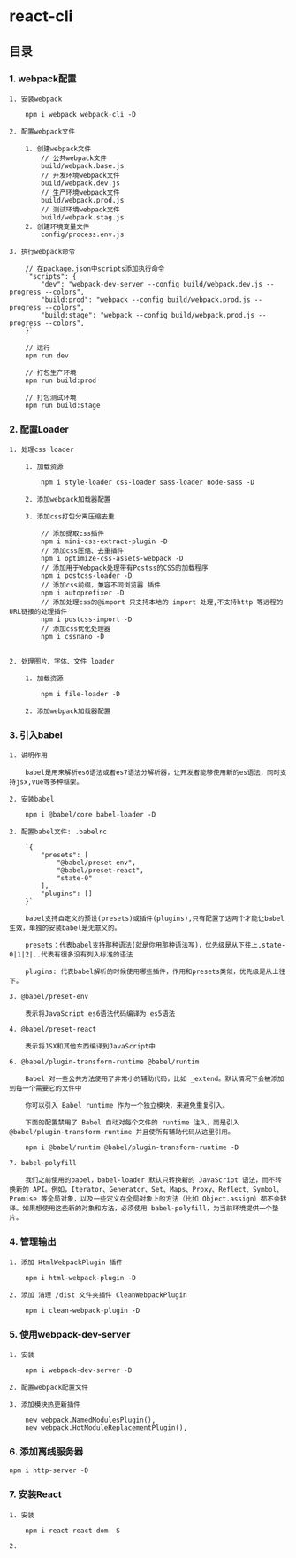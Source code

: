 # react-cli

## 目录

### 1. webpack配置

	1. 安装webpack
		
		npm i webpack webpack-cli -D

	2. 配置webpack文件
		
		1. 创建webpack文件
			// 公共webpack文件
			build/webpack.base.js
			// 开发环境webpack文件
			build/webpack.dev.js
			// 生产环境webpack文件
			build/webpack.prod.js
			// 测试环境webpack文件
			build/webpack.stag.js
		2. 创建环境变量文件
			config/process.env.js
 		
	3. 执行webpack命令
		
		// 在package.json中scripts添加执行命令
		`"scripts": {
			"dev": "webpack-dev-server --config build/webpack.dev.js --progress --colors",
    		"build:prod": "webpack --config build/webpack.prod.js --progress --colors",
    		"build:stage": "webpack --config build/webpack.prod.js --progress --colors",
		}`	
		
		// 运行
		npm run dev

		// 打包生产环境
		npm run build:prod

		// 打包测试环境
		npm run build:stage


### 2. 配置Loader

	1. 处理css loader

		1. 加载资源

			npm i style-loader css-loader sass-loader node-sass -D

		2. 添加webpack加载器配置
		
		3. 添加css打包分离压缩去重

			// 添加提取css插件
			npm i mini-css-extract-plugin -D
			// 添加css压缩、去重插件
			npm i optimize-css-assets-webpack -D
			// 添加用于Webpack处理带有Postss的CSS的加载程序
			npm i postcss-loader -D
			// 添加css前缀，兼容不同浏览器 插件
			npm i autoprefixer -D
			// 添加处理css的@import 只支持本地的 import 处理,不支持http 等远程的URL链接的处理插件
			npm i postcss-import -D
			// 添加css优化处理器
			npm i cssnano -D


	2. 处理图片、字体、文件 loader
		
		1. 加载资源

			npm i file-loader -D		

		2. 添加webpack加载器配置

### 3. 引入babel

	1. 说明作用
	
		babel是用来解析es6语法或者es7语法分解析器，让开发者能够使用新的es语法，同时支持jsx,vue等多种框架。	

	2. 安装babel
		
		npm i @babel/core babel-loader -D

	2. 配置babel文件: .babelrc

		`{
		    "presets": [
		        "@babel/preset-env",
				"@babel/preset-react",
				"state-0"
		    ],
		    "plugins": []
		}`

		babel支持自定义的预设(presets)或插件(plugins),只有配置了这两个才能让babel生效，单独的安装babel是无意义的。

		presets：代表babel支持那种语法(就是你用那种语法写)，优先级是从下往上,state-0|1|2|..代表有很多没有列入标准的语法

		plugins: 代表babel解析的时候使用哪些插件，作用和presets类似，优先级是从上往下。

	3. @babel/preset-env

		表示将JavaScript es6语法代码编译为 es5语法		

	4. @babel/preset-react

		表示将JSX和其他东西编译到JavaScript中

	6. @babel/plugin-transform-runtime @babel/runtim

		Babel 对一些公共方法使用了非常小的辅助代码，比如 _extend。默认情况下会被添加到每一个需要它的文件中
		
		你可以引入 Babel runtime 作为一个独立模块，来避免重复引入。

		下面的配置禁用了 Babel 自动对每个文件的 runtime 注入，而是引入 @babel/plugin-transform-runtime 并且使所有辅助代码从这里引用。

		npm i @babel/runtim @babel/plugin-transform-runtime -D

	7. babel-polyfill

		我们之前使用的babel，babel-loader 默认只转换新的 JavaScript 语法，而不转换新的 API。例如，Iterator、Generator、Set、Maps、Proxy、Reflect、Symbol、Promise 等全局对象，以及一些定义在全局对象上的方法（比如 Object.assign）都不会转译。如果想使用这些新的对象和方法，必须使用 babel-polyfill，为当前环境提供一个垫片。	


### 4. 管理输出

	1. 添加 HtmlWebpackPlugin 插件

		npm i html-webpack-plugin -D	

	2. 添加 清理 /dist 文件夹插件 CleanWebpackPlugin

		npm i clean-webpack-plugin -D


### 5. 使用webpack-dev-server

	1. 安装

		npm i webpack-dev-server -D

	2. 配置webpack配置文件

	3. 添加模块热更新插件

		new webpack.NamedModulesPlugin(),
		new webpack.HotModuleReplacementPlugin(),


### 6. 添加离线服务器

	npm i http-server -D


### 7. 安装React

	1. 安装

		npm i react react-dom -S

	2. 
